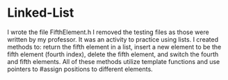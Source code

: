 # Linked-List
I wrote the file FifthElement.h I removed the testing files as those were written by my professor. It was an activity to practice using lists. I created methods to: return the fifth element in a list, insert a new element to be the fifth element (fourth index), delete the fifth element, and switch the fourth and fifth elements. All of these methods utilize template functions and use pointers to #assign positions to different elements.
